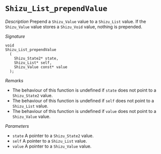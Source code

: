# `Shizu_List_prependValue`

*Description*
Prepend a `Shizu_Value` value to a `Shizu_List` value.
If the `Shizu_Value` value stores a `Shizu_Void` value, nothing is prepended.

*Signature*
```
void
Shizu_List_prependValue
  (
    Shizu_State2* state,
    Shizu_List* self,
    Shizu_Value const* value
  );
```

*Remarks*
- The behaviour of this function is undefined if `state` does not point to a `Shizu_State2` value.
- The behaviour of this function is undefined if `self` does not point to a `Shizu_List` value.
- The behaviour of this function is undefined if `value` does not point to a `Shizu_Value` value.

*Parameters*
- `state` A pointer to a `Shizu_State2` value.
- `self` A pointer to a `Shizu_List` value.
- `value` A pointer to a `Shizu_Value` value.
